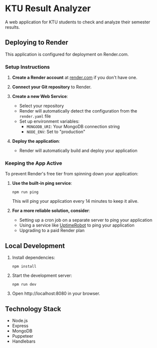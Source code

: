# KTU Result Analyzer

A web application for KTU students to check and analyze their semester results.

## Deploying to Render

This application is configured for deployment on Render.com.

### Setup Instructions

1. **Create a Render account** at [render.com](https://render.com) if you don't have one.

2. **Connect your Git repository** to Render.

3. **Create a new Web Service**:
   - Select your repository
   - Render will automatically detect the configuration from the `render.yaml` file
   - Set up environment variables:
     - `MONGODB_URI`: Your MongoDB connection string
     - `NODE_ENV`: Set to "production"

4. **Deploy the application**:
   - Render will automatically build and deploy your application

### Keeping the App Active

To prevent Render's free tier from spinning down your application:

1. **Use the built-in ping service**:
   ```
   npm run ping
   ```
   
   This will ping your application every 14 minutes to keep it alive.

2. **For a more reliable solution, consider**:
   - Setting up a cron job on a separate server to ping your application
   - Using a service like [UptimeRobot](https://uptimerobot.com/) to ping your application
   - Upgrading to a paid Render plan

## Local Development

1. Install dependencies:
   ```
   npm install
   ```

2. Start the development server:
   ```
   npm run dev
   ```

3. Open http://localhost:8080 in your browser.

## Technology Stack

- Node.js
- Express
- MongoDB
- Puppeteer
- Handlebars